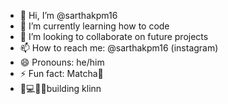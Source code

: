 - 👋 Hi, I’m @sarthakpm16
- 🌱 I’m currently learning how to code
- 💞️ I’m looking to collaborate on future projects
- 📫 How to reach me: @sarthakpm16 (instagram)
- 😄 Pronouns: he/him
- ⚡ Fun fact: Matcha🍵
- 🏥💻👨‍🎓building klinn  

<!---
sarthakpm16/sarthakpm16 is a ✨ special ✨ repository because its `README.md` (this file) appears on your GitHub profile.
You can click the Preview link to take a look at your changes.
--->
